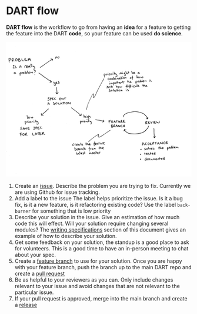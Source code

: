 # DART flow

**DART flow** is the workflow to go from having an **idea** for a
feature to getting the feature into the DART **code**, so your feature
can be used **do science**.

![dart-flow](./images/dart-flow-pic.jpg)

1. Create an [issue](./issues.md). Describe
   the problem you are trying to fix. Currently we are using Github for
   issue tracking.
2. Add a label to the issue The label helps prioritize the issue. Is it
   a bug fix, is it a new feature, is it refactoring existing code? Use
   the label `back-burner` for something that is low priority
3. Describe your solution in the issue. Give an estimation of how much
   code this will effect. Will your solution require changing several
   modules? The [writing specifications](./example-spec.md) section of 
   this document gives an example of how to describe your solution.
4. Get some feedback on your solution, the standup is a good place to
   ask for volunteers. This is a good time to have an in-person meeting
   to chat about your spec.
5. Create a [feature branch](./feature-branch.md) to use for your 
   solution. Once you are happy with your
   feature branch, push the branch up to the main DART repo and create
   a [pull request](./pull_request.md)
6. Be as helpful to your reviewers as you can. Only include changes
   relevant to your issue and avoid changes that are not relevant to
   the particular issue.
7. If your pull request is approved, merge into the main branch and
   create a [release](./releases.md)
